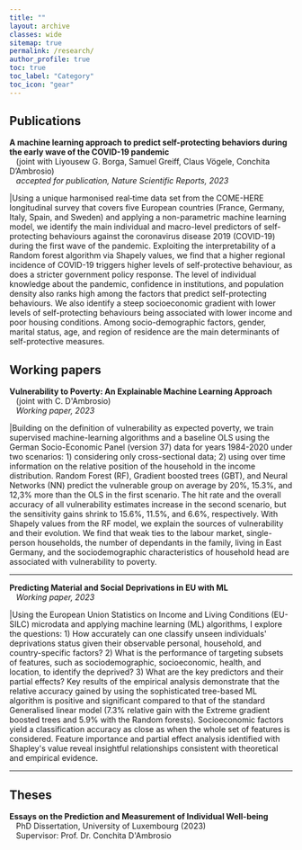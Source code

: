 ```yaml
---
title: ""
layout: archive
classes: wide
sitemap: true
permalink: /research/
author_profile: true
toc: true
toc_label: "Category"
toc_icon: "gear"
---
```


## Publications
<!-- 
Additional links to my preprints can be found on [arXiv](https://arxiv.org/a/fritz_m_1.html) and [ResearchGate](https://www.researchgate.net/profile/Marvin-Fritz).
My published work can also be tracked on [Google Scholar](https://scholar.google.com/citations?user=UXscgtgAAAAJ&hl=en).

## Preprints
## Peer-Reviewed Scientific Articles
-->

**A machine learning approach to predict self-protecting behaviors during the early wave of the COVID-19 pandemic**  
&nbsp; &nbsp;(joint with Liyousew G. Borga, Samuel Greiff, Claus Vögele, Conchita D’Ambrosio)<br> 
&nbsp; &nbsp;*accepted for publication, Nature Scientific Reports, 2023*  

|Using a unique harmonised real‐time data set from the COME-HERE longitudinal survey that covers five European countries (France, Germany, Italy, Spain, and Sweden) and applying a non-parametric machine learning model, we identify the main individual and macro-level predictors of self-protecting behaviours against the coronavirus disease 2019 (COVID-19) during the first wave of the pandemic. Exploiting the interpretability of a Random forest algorithm via Shapely values, we find that a higher regional incidence of COVID-19 triggers higher levels of self-protective behaviour, as does a stricter government policy response. The level of individual knowledge about the pandemic, confidence in institutions, and population density also ranks high among the factors that predict self-protecting behaviours. We also identify a steep socioeconomic gradient with lower levels of self-protecting behaviours being associated with lower income and poor housing conditions. Among socio-demographic factors, gender, marital status, age, and region of residence are the main determinants of self-protective measures.

  <!--Manuscript: [RefugeesWork.pdf](/home/files/papers/RefugeesWork.pdf)  
  Supplementary appendix: [RefugeesWork_OnlineAppendix.pdf](/home/files/papers/RefugeesWork_onlineAppendix.pdf)  
  Registered pre-analysis plan: [AEA RCT Registry](https://www.socialscienceregistry.org/trials/3870) -->

## Working papers
**Vulnerability to Poverty: An Explainable Machine Learning Approach**  
&nbsp; &nbsp;(joint with C. D'Ambrosio)  
&nbsp; &nbsp;*Working paper, 2023*  

|Building on the definition of vulnerability as expected poverty, we train supervised machine-learning algorithms and a baseline OLS using the German Socio-Economic Panel (version 37) data for years 1984-2020 under two scenarios: 1) considering only cross-sectional data; 2) using over time information on the relative position of the household in the income distribution. Random Forest (RF), Gradient boosted trees (GBT), and Neural Networks (NN) predict the vulnerable group on average by 20%, 15.3%, and 12,3% more than the OLS in the first scenario. The hit rate and the overall accuracy of all vulnerability estimates increase in the second scenario, but the sensitivity gains shrink to 15.6%, 11.5%, and 6.6%, respectively. With Shapely values from the RF model, we explain the sources of vulnerability and their evolution. We find that weak ties to the labour market, single-person households, the number of dependants in the family, living in East Germany, and the sociodemographic characteristics of household head are associated with vulnerability to poverty.
  <!--Manuscript: [adaptive_social_welfare.pdf](/home/files/papers/adaptive_social_welfare.pdf) -->

***
**Predicting Material and Social Deprivations in EU with ML**  
&nbsp; &nbsp;*Working paper, 2023*  
<!--Manuscript: [handbook_politicalecon_ai.pdf](/home/files/papers/handbook_politicalecon_ai.pdf)-->  

|Using the European Union Statistics on Income and Living Conditions (EU-SILC) microdata and applying machine learning (ML) algorithms,  I explore the questions: 1) How accurately can one classify unseen individuals' deprivations status given their observable personal, household, and country-specific factors? 2) What is the performance of targeting subsets of features, such as sociodemographic, socioeconomic, health, and location, to identify the deprived? 3) What are the key predictors and their partial effects? Key results of the empirical analysis demonstrate that the relative accuracy gained by using the sophisticated tree-based ML algorithm is positive and significant compared to that of the standard Generalised linear model (7.3% relative gain with the Extreme gradient boosted trees and 5.9% with the Random forests). Socioeconomic factors yield a classification accuracy as close as when the whole set of features is considered. Feature importance and partial effect analysis identified with Shapley's value reveal insightful relationships consistent with theoretical and empirical evidence. 

***
## Theses
**Essays on the Prediction and Measurement of Individual Well-being** <br> 
&nbsp; &nbsp;PhD Dissertation, University of Luxembourg (2023) <br> 
&nbsp; &nbsp;Supervisor: Prof. Dr. Conchita D'Ambrosio 

<!--
<br>
Links: <a href="http://mediatum.ub.tum.de/?id=1633726">MediaTUM</a> 
<br clear="left"/>
<hr />


<img src="/assets/images/navier.png" width="200" height="auto" alt="" align="left" style="padding-right: 30px;" /> 
**The recent existence proofs of the Navier-Stokes equations** <br> 
Master's Thesis, Technical University of Munich (2017)  <br>
Supervisor: Prof. Dr. Hans Wilhelm Alt <br>
<br clear="left"/>
<hr />

<img src="/assets/images/vortex.png" width="200" height="auto" alt="" align="left" style="padding-right: 30px;" /> 
**On the stability of relative equilibria in vortex dynamics** <br> 
Bachelor's Thesis, Technical University of Munich (2015)  <br>
Supervisor: Prof. Dr. Jürgen Scheurle <br>
<br clear="left"/>
-->
<!--| <img src="/assets/images/ResearchLCS.png" width="200" height="220" alt="" align="left" style="display:block;margin-bottom:10px;margin-left:auto;margin-right:auto;padding-left: 0px;padding-right: 10px;" /> **Lagrangian coherent structures in three-dimensional steady flows** <br> Bachelor's Thesis, Technical University of Munich (2014) [[link](https://escholarship.mcgill.ca/concern/theses/xk81jq05j)] |
-->
